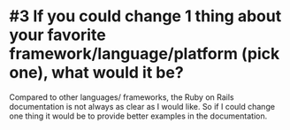 # #3 If you could change 1 thing about your favorite framework/language/platform (pick one), what would it be?

Compared to other languages/ frameworks, the Ruby on Rails documentation is not always as clear as I would like. So if I could change one thing it would be to provide better examples in the documentation.